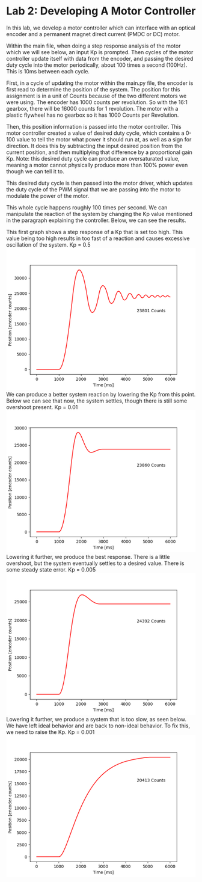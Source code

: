 # Lab 2: Developing A Motor Controller

In this lab, we develop a motor controller which can interface
with an optical encoder and a permanent magnet direct current (PMDC or DC)
motor.

Within the main file, when doing a step response analysis of the motor
which we will see below, an input Kp is prompted. Then cycles of the motor
controller update itself with data from the encoder, and passing the 
desired duty cycle into the motor periodically, about 100 times a second (100Hz).
This is 10ms between each cycle.

First, in a cycle of updating the motor within the main.py file, the
encoder is first read to determine the position of the system. The position
for this assignment is in a unit of Counts because of the two different
motors we were using. The encoder has 1000 counts per revolution. So with
the 16:1 gearbox, there will be 16000 counts for 1 revolution. The
motor with a plastic flywheel has no gearbox so it has 1000 Counts per 
Revolution.

Then, this position information is passed into the motor controller. This
motor controller created a value of desired duty cycle, which contains a
0-100 value to tell the motor what power it should run at, as well as a
sign for direction. It does this by subtracting the input desired position
from the current position, and then multiplying that difference by a
proportional gain Kp. Note: this desired duty cycle can produce an
oversaturated value, meaning a motor cannot physically produce more than 
100% power even though we can tell it to.

This desired duty cycle is then passed into the motor driver, which updates
the duty cycle of the PWM signal that we are passing into the motor to 
modulate the power of the motor.

This whole cycle happens roughly 100 times per second. We can manipulate
the reaction of the system by changing the Kp value mentioned in the
paragraph explaining the controller. Below, we can see the results.

This first graph shows a step response of a Kp that is set too high. This value
being too high results in too fast of a reaction and causes excessive oscillation
of the system. Kp = 0.5
![Excessive Oscillation from too high Kp, Kp = 0.5](Kp0_5.png)
We can produce a better system reaction by lowering the Kp from this point. Below 
we can see that now, the system settles, though there is still some overshoot 
present. Kp = 0.01
![Approaching Better Performance, Kp = 0.01](Kp0_01.png)
Lowering it further, we produce the best response. There is a little overshoot, but
the system eventually settles to a desired value. There is some steady state error.
Kp = 0.005
![Best Performance Achieved, Kp = 0.005](Kp0_005.png)
Lowering it further, we produce a system that is too slow, as seen below. We have left ideal behavior 
and are back to non-ideal behavior. To fix this, we need to raise the Kp. Kp = 0.001
![Too Low Kp Response too slow, Kp = 0.001](Kp0_001.png)
